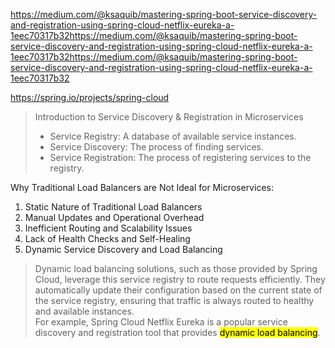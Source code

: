 https://medium.com/@ksaquib/mastering-spring-boot-service-discovery-and-registration-using-spring-cloud-netflix-eureka-a-1eec70317b32https://medium.com/@ksaquib/mastering-spring-boot-service-discovery-and-registration-using-spring-cloud-netflix-eureka-a-1eec70317b32https://medium.com/@ksaquib/mastering-spring-boot-service-discovery-and-registration-using-spring-cloud-netflix-eureka-a-1eec70317b32


https://spring.io/projects/spring-cloud

> Introduction to Service Discovery & Registration in Microservices
> *  Service Registry: A database of available service instances.
> * Service Discovery: The process of finding services.
> * Service Registration: The process of registering services to the registry.


Why Traditional Load Balancers are Not Ideal for Microservices:
1. Static Nature of Traditional Load Balancers
2. Manual Updates and Operational Overhead
3. Inefficient Routing and Scalability Issues
4. Lack of Health Checks and Self-Healing
5. Dynamic Service Discovery and Load Balancing
> Dynamic load balancing solutions, such as those provided by Spring Cloud, leverage this service registry to route requests efficiently. They automatically update their configuration based on the current state of the service registry, ensuring that traffic is always routed to healthy and available instances.\
For example, Spring Cloud Netflix Eureka is a popular service discovery and registration tool that provides <mark>dynamic load balancing</mark>. 